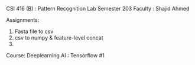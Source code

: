 CSI 416 (B) : Pattern Recognition Lab
Semester 203
Faculty : Shajid Ahmed

Assignments:
1. Fasta file to csv
2. csv to numpy & feature-level concat
3.

Course:
Deeplearning.AI : Tensorflow #1
